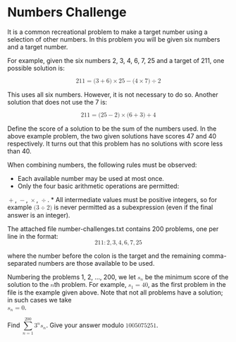 # Numbers Challenge

It is a common recreational problem to make a target number using a selection of other numbers. In this problem you will be given six numbers and a target number.

For example, given the six numbers 2, 3, 4, 6, 7, 25 and a target of 211, one possible solution is:

<math xmlns="http://www.w3.org/1998/Math/MathML" display="block">
  <mn>211</mn>
  <mo>=</mo>
  <mo stretchy="false">(</mo>
  <mn>3</mn>
  <mo>+</mo>
  <mn>6</mn>
  <mo stretchy="false">)</mo>
  <mo>&#xD7;</mo>
  <mn>25</mn>
  <mo>&#x2212;</mo>
  <mo stretchy="false">(</mo>
  <mn>4</mn>
  <mo>&#xD7;</mo>
  <mn>7</mn>
  <mo stretchy="false">)</mo>
  <mo>&#xF7;</mo>
  <mn>2</mn>
</math>

This uses all six numbers. However, it is not necessary to do so. Another solution that does not use the 7 is:

<math xmlns="http://www.w3.org/1998/Math/MathML" display="block">
  <mn>211</mn>
  <mo>=</mo>
  <mo stretchy="false">(</mo>
  <mn>25</mn>
  <mo>&#x2212;</mo>
  <mn>2</mn>
  <mo stretchy="false">)</mo>
  <mo>&#xD7;</mo>
  <mo stretchy="false">(</mo>
  <mn>6</mn>
  <mo>+</mo>
  <mn>3</mn>
  <mo stretchy="false">)</mo>
  <mo>+</mo>
  <mn>4</mn>
</math>

Define the score of a solution to be the sum of the numbers used. In the above example problem, the two given solutions have scores 47  and 40 respectively. It turns out that this problem has no solutions with score less than 40.

When combining numbers, the following rules must be observed:

* Each available number may be used at most once.
* Only the four basic arithmetic operations are permitted:
 <math xmlns="http://www.w3.org/1998/Math/MathML">
  <mo>+</mo>
</math>, 
<math xmlns="http://www.w3.org/1998/Math/MathML">
  <mo>&#x2212;</mo>
</math>, 
<math xmlns="http://www.w3.org/1998/Math/MathML">
  <mo>&#xD7;</mo>
</math>,
<math xmlns="http://www.w3.org/1998/Math/MathML">
  <mo>&#xF7;</mo>
</math>.
* All intermediate values must be positive integers, so for example 
 <math xmlns="http://www.w3.org/1998/Math/MathML">
  <mo stretchy="false">(</mo>
  <mn>3</mn>
  <mo>&#xF7;</mo>
  <mn>2</mn>
  <mo stretchy="false">)</mo>
</math> is never permitted as a subexpression (even if the final answer is an integer).

The attached file number-challenges.txt contains 200 problems, one per line in the format:
<math xmlns="http://www.w3.org/1998/Math/MathML" display="block">
  <mn>211</mn>
  <mo>:</mo>
  <mn>2</mn>
  <mo>,</mo>
  <mn>3</mn>
  <mo>,</mo>
  <mn>4</mn>
  <mo>,</mo>
  <mn>6</mn>
  <mo>,</mo>
  <mn>7</mn>
  <mo>,</mo>
  <mn>25</mn>
</math>

where the number before the colon is the target and the remaining comma-separated numbers are those available to be used.

Numbering the problems 1, 2, …, 200, we let 
<math xmlns="http://www.w3.org/1998/Math/MathML">
  <msub>
    <mi>s</mi>
    <mi>n</mi>
  </msub>
</math> be the minimum score of the solution to the 
<math xmlns="http://www.w3.org/1998/Math/MathML">
  <mi>n</mi>
</math>th problem. For example, 
<math xmlns="http://www.w3.org/1998/Math/MathML">
  <msub>
    <mi>s</mi>
    <mn>1</mn>
  </msub>
  <mo>=</mo>
  <mn>40</mn>
</math>, as the first problem in the file is the example given above. Note that not all problems have a solution; in such cases we take  
<math xmlns="http://www.w3.org/1998/Math/MathML">
  <msub>
    <mi>s</mi>
    <mi>n</mi>
  </msub>
  <mo>=</mo>
  <mn>0</mn>
</math>.

Find 
<math xmlns="http://www.w3.org/1998/Math/MathML">
  <mstyle displaystyle="true" scriptlevel="0">
    <munderover>
      <mo data-mjx-texclass="OP">&#x2211;</mo>
      <mrow data-mjx-texclass="ORD">
        <mi>n</mi>
        <mo>=</mo>
        <mn>1</mn>
      </mrow>
      <mrow data-mjx-texclass="ORD">
        <mn>200</mn>
      </mrow>
    </munderover>
    <msup>
      <mn>3</mn>
      <mi>n</mi>
    </msup>
    <msub>
      <mi>s</mi>
      <mi>n</mi>
    </msub>
  </mstyle>
</math>. Give your answer modulo <math xmlns="http://www.w3.org/1998/Math/MathML">
  <mn>1005075251</mn>
</math>.